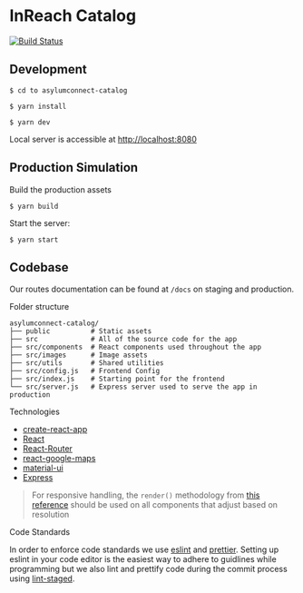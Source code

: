 # InReach Catalog

[![Build Status](https://travis-ci.org/asylum-connect/asylumconnect-catalog.svg?branch=master)](https://travis-ci.org/asylum-connect/asylumconnect-catalog)

## Development

```
$ cd to asylumconnect-catalog

$ yarn install

$ yarn dev
```

Local server is accessible at [http://localhost:8080](http://localhost:8080)

## Production Simulation

Build the production assets

```
$ yarn build
```

Start the server:

```
$ yarn start
```

## Codebase

Our routes documentation can be found at `/docs` on staging and production.

Folder structure

```
asylumconnect-catalog/
├── public          # Static assets
├── src             # All of the source code for the app
├── src/components  # React components used throughout the app
├── src/images      # Image assets
├── src/utils       # Shared utilities
├── src/config.js   # Frontend Config
├── src/index.js    # Starting point for the frontend
└── src/server.js   # Express server used to serve the app in production
```

Technologies

- [create-react-app](https://create-react-app.dev/)
- [React](https://reactjs.org/)
- [React-Router](https://reacttraining.com/react-router/)
- [react-google-maps](https://www.npmjs.com/package/react-google-maps)
- [material-ui](https://material-ui.com/)
- [Express](https://expressjs.com/)

> For responsive handling, the `render()` methodology from [this reference](https://goshakkk.name/different-mobile-desktop-tablet-layouts-react/) should be used on all components that adjust based on resolution

Code Standards

In order to enforce code standards we use [eslint](https://eslint.org/) and [prettier](https://prettier.io/). Setting up eslint in your code editor is the easiest way to adhere to guidlines while programming but we also lint and prettify code during the commit process using [lint-staged](https://github.com/okonet/lint-staged).
